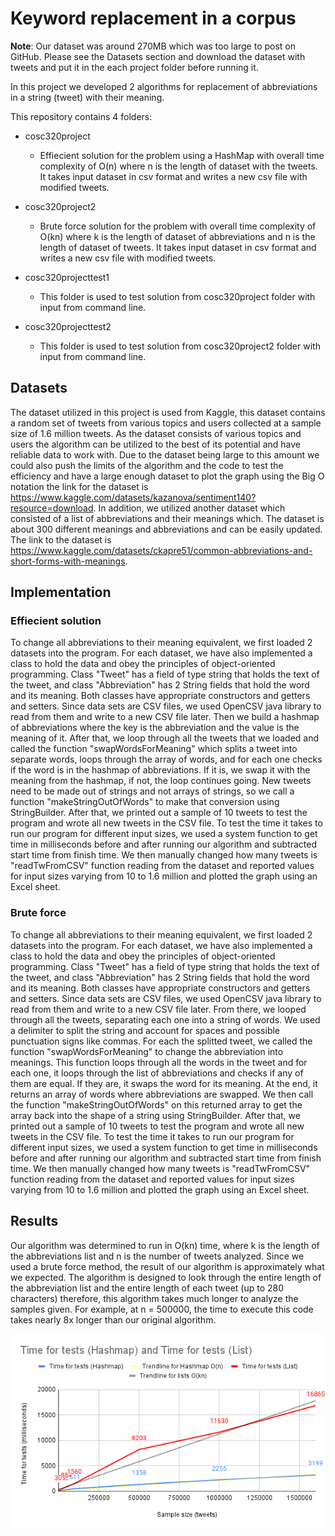 
# Keyword replacement in a corpus

**Note**: Our dataset was around 270MB which was too large to post on GitHub. Please see the Datasets section and download the dataset with tweets and put it in the each project folder before running it.

In this project we developed 2 algorithms for replacement of abbreviations in a string (tweet) with their meaning.

This repository contains 4 folders:

* cosc320project
    -  Effiecient solution for the problem using a HashMap with overall time complexity of O(n) where n is the length of dataset with the tweets. It takes input dataset in csv format and writes a new csv file with modified tweets.
* cosc320project2
    - Brute force solution for the problem with overall time complexity of O(kn) where k is the length of dataset of abbreviations and n is the length of dataset of tweets. It takes input dataset in csv format and writes a new csv file with modified tweets.

* cosc320projecttest1
    - This folder is used to test solution from cosc320project folder with input from command line.
* cosc320projecttest2
     - This folder is used to test solution from cosc320project2 folder with input from command line.

## Datasets
The dataset utilized in this project is used from Kaggle, this dataset contains a random set of tweets from various topics and users collected at a sample size of 1.6 million tweets. As the dataset consists of various topics and users the algorithm can be utilized to the best of its potential and have reliable data to work with. Due to the dataset being large to this amount we could also push the limits of the algorithm and the code to test the efficiency and have a large enough dataset to plot the graph using the Big O notation the link for the dataset is https://www.kaggle.com/datasets/kazanova/sentiment140?resource=download. 
In addition, we utilized another dataset which consisted of a list of abbreviations and their meanings which. The dataset is about 300 different meanings and abbreviations and can be easily updated. The link to the dataset is https://www.kaggle.com/datasets/ckapre51/common-abbreviations-and-short-forms-with-meanings.

## Implementation

### Effiecient solution
To change all abbreviations to their meaning equivalent, we first loaded 2 datasets into the program. For each dataset, we have also implemented a class to hold the data and obey the principles of object-oriented programming. Class "Tweet" has a field of type string that holds the text of the tweet, and class "Abbreviation" has 2 String fields that hold the word and its meaning. Both classes have appropriate constructors and getters and setters. Since data sets are CSV files, we used OpenCSV java library to read from them and write to a new CSV file later. Then we build a hashmap of abbreviations where the key is the abbreviation and the value is the meaning of it. After that, we loop through all the tweets that we loaded and called the function "swapWordsForMeaning" which splits a tweet into separate words, loops through the array of words, and for each one checks if the word is in the hashmap of abbreviations. If it is, we swap it with the meaning from the hashmap, if not, the loop continues going. New tweets need to be made out of strings and not arrays of strings, so we call a function "makeStringOutOfWords" to make that conversion using StringBuilder. After that, we printed out a sample of 10 tweets to test the program and wrote all new tweets in the CSV file.
To test the time it takes to run our program for different input sizes, we used a system function to get time in milliseconds before and after running our algorithm and subtracted start time from finish time. We then manually changed how many tweets is "readTwFromCSV" function reading from the dataset and reported values for input sizes varying from 10 to 1.6 million and plotted the graph using an Excel sheet. 

### Brute force
To change all abbreviations to their meaning equivalent, we first loaded 2 datasets into the program. For each dataset, we have also implemented a class to hold the data and obey the principles of object-oriented programming. Class "Tweet" has a field of type string that holds the text of the tweet, and class "Abbreviation" has 2 String fields that hold the word and its meaning. Both classes have appropriate constructors and getters and setters. Since data sets are CSV files, we used OpenCSV java library to read from them and write to a new CSV file later. From there, we looped through all the tweets, separating each one into a string of words. We used a delimiter to split the string and account for spaces and possible punctuation signs like commas. For each the splitted tweet, we called the function "swapWordsForMeaning" to change the abbreviation into meanings. This function loops through all the words in the tweet and for each one, it loops through the list of abbreviations and checks if any of them are equal. If they are, it swaps the word for its meaning. At the end, it returns an array of words where abbreviations are swapped. We then call the function "makeStringOutOfWords" on this returned array to get the array back into the shape of a string using StringBuilder. After that, we printed out a sample of 10 tweets to test the program and wrote all new tweets in the CSV file.
To test the time it takes to run our program for different input sizes, we used a system function to get time in milliseconds before and after running our algorithm and subtracted start time from finish time. We then manually changed how many tweets is "readTwFromCSV" function reading from the dataset and reported values for input sizes varying from 10 to 1.6 million and plotted the graph using an Excel sheet. 

## Results
Our algorithm was determined to run in O(kn) time, where k is the length of the abbreviations list and n is the number of tweets analyzed. Since we used a brute force method, the result of our algorithm is approximately what we expected. The algorithm is designed to look through the entire length of the abbreviation list and the entire length of each tweet (up to 280 characters) therefore, this algorithm takes much longer to analyze the samples given. For example, at n = 500000, the time to execute this code takes nearly 8x longer than our original algorithm. 

![alt text](https://github.com/AndjelaAcic/cosc320p2/blob/03b52bda9cc986c2f74317c205737a932a64bba2/graph.png)

